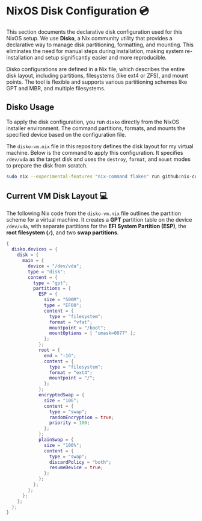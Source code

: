 
# NixOS Disk Configuration 💿

This section documents the declarative disk configuration used for this NixOS setup. We use **Disko**, a Nix community utility that provides a declarative way to manage disk partitioning, formatting, and mounting. This eliminates the need for manual steps during installation, making system re-installation and setup significantly easier and more reproducible.

Disko configurations are defined in a Nix file, which describes the entire disk layout, including partitions, filesystems (like ext4 or ZFS), and mount points. The tool is flexible and supports various partitioning schemes like GPT and MBR, and multiple filesystems.

## Disko Usage

To apply the disk configuration, you run `disko` directly from the NixOS installer environment. The command partitions, formats, and mounts the specified device based on the configuration file.

The `disko-vm.nix` file in this repository defines the disk layout for my virtual machine. Below is the command to apply this configuration. It specifies `/dev/vda` as the target disk and uses the `destroy`, `format`, and `mount` modes to prepare the disk from scratch.

```bash
sudo nix --experimental-features "nix-command flakes" run github:nix-community/disko/latest -- --mode destroy,format,mount ./disko-vm.nix
````

## Current VM Disk Layout 💻

The following Nix code from the `disko-vm.nix` file outlines the partition scheme for a virtual machine. It creates a **GPT** partition table on the device `/dev/vda`, with separate partitions for the **EFI System Partition (ESP)**, the **root filesystem (`/`)**, and two **swap partitions**.

```nix
{
  disko.devices = {
    disk = {
      main = {
        device = "/dev/vda";
        type = "disk";
        content = {
          type = "gpt";
          partitions = {
            ESP = {
              size = "500M";
              type = "EF00";
              content = {
                type = "filesystem";
                format = "vfat";
                mountpoint = "/boot";
                mountOptions = [ "umask=0077" ];
              };
            };
            root = {
              end = "-1G";
              content = {
                type = "filesystem";
                format = "ext4";
                mountpoint = "/";
              };
            };
            encryptedSwap = {
              size = "10G";
              content = {
                type = "swap";
                randomEncryption = true;
                priority = 100;
              };
            };
            plainSwap = {
              size = "100%";
              content = {
                type = "swap";
                discardPolicy = "both";
                resumeDevice = true;
              };
            };
          };
        };
      };
    };
  };
}
```
